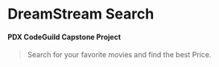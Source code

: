 # DreamStream Search
#### PDX CodeGuild Capstone Project
> Search for your favorite movies and find the best Price.
